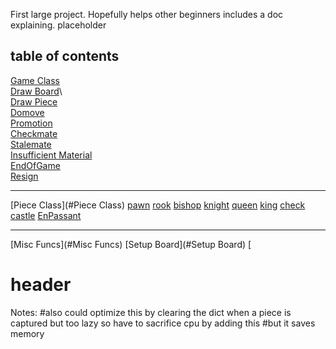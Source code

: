 First large project. Hopefully helps other beginners includes a doc explaining. 
placeholder
## table of contents
[Game Class](#Game_Class)\
    [Draw Board](#Draw_Board)\    
    [Draw Piece](#Draw_Piece)\
    [Domove](#Domove)\
    [Promotion](#Promotion)\
    [Checkmate](#Checkmate)\
    [Stalemate](#Stalemate)\
    [Insufficient Material](#Insufficient_Material)\
    [EndOfGame](#EndOfGame)\
    [Resign](#Resign) 
***
[Piece Class](#Piece Class)
    [pawn](#pawn)
    [rook](#rook)
    [bishop](#bishop)
    [knight](#night)
    [queen](#queen)
    [king](#king)
    [check](#check)
    [castle](#castle)
    [EnPassant](#EnPassant)
***
[Misc Funcs](#Misc Funcs)
   [Setup Board](#Setup Board)
   [



# header
Notes:        #also could optimize this by clearing the dict when a piece is captured but too lazy so have to sacrifice cpu by adding this
        #but it saves memory

